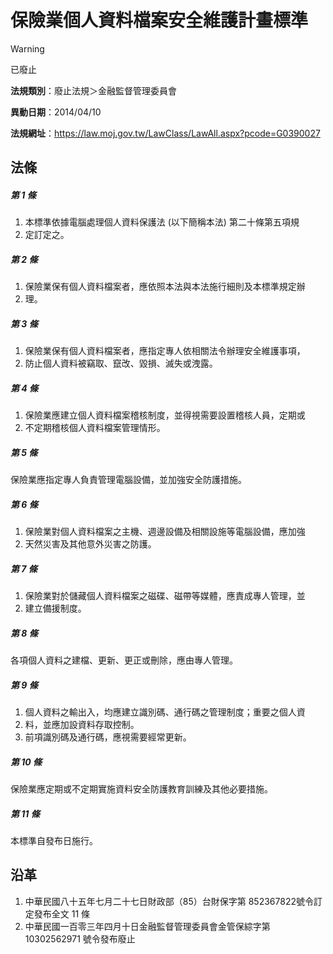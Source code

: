 # 保險業個人資料檔案安全維護計畫標準
> [!WARNING]
> 已廢止

**法規類別**：廢止法規＞金融監督管理委員會

**異動日期**：2014/04/10  

**法規網址**：https://law.moj.gov.tw/LawClass/LawAll.aspx?pcode=G0390027



## 法條
##### 第 1 條
1. 本標準依據電腦處理個人資料保護法 (以下簡稱本法) 第二十條第五項規
1. 定訂定之。

##### 第 2 條
1. 保險業保有個人資料檔案者，應依照本法與本法施行細則及本標準規定辦
1. 理。

##### 第 3 條
1. 保險業保有個人資料檔案者，應指定專人依相關法令辦理安全維護事項，
1. 防止個人資料被竊取、竄改、毀損、滅失或洩露。

##### 第 4 條
1. 保險業應建立個人資料檔案稽核制度，並得視需要設置稽核人員，定期或
1. 不定期稽核個人資料檔案管理情形。

##### 第 5 條
保險業應指定專人負責管理電腦設備，並加強安全防護措施。

##### 第 6 條
1. 保險業對個人資料檔案之主機、週邊設備及相關設施等電腦設備，應加強
1. 天然災害及其他意外災害之防護。

##### 第 7 條
1. 保險業對於儲藏個人資料檔案之磁碟、磁帶等媒體，應責成專人管理，並
1. 建立備援制度。

##### 第 8 條
各項個人資料之建檔、更新、更正或刪除，應由專人管理。

##### 第 9 條
1. 個人資料之輸出入，均應建立識別碼、通行碼之管理制度；重要之個人資
1. 料，並應加設資料存取控制。
1. 前項識別碼及通行碼，應視需要經常更新。

##### 第 10 條
保險業應定期或不定期實施資料安全防護教育訓練及其他必要措施。

##### 第 11 條
本標準自發布日施行。

## 沿革
1. 中華民國八十五年七月二十七日財政部（85）台財保字第 852367822號令訂定發布全文 11 條
1. 中華民國一百零三年四月十日金融監督管理委員會金管保綜字第 10302562971  號令發布廢止                                          
